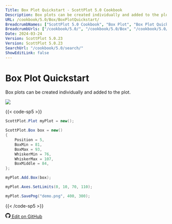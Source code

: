 ```yaml
---
Title: Box Plot Quickstart - ScottPlot 5.0 Cookbook
Description: Box plots can be created individually and added to the plot.
URL: /cookbook/5.0/Box/BoxPlotQuickstart/
BreadcrumbNames: ["ScottPlot 5.0 Cookbook", "Box Plot", "Box Plot Quickstart"]
BreadcrumbUrls: ["/cookbook/5.0/", "/cookbook/5.0/Box", "/cookbook/5.0/Box/BoxPlotQuickstart"]
Date: 2024-03-24
Version: ScottPlot 5.0.23
Version: ScottPlot 5.0.23
SearchUrl: "/cookbook/5.0/search/"
ShowEditLink: false
---
```


# Box Plot Quickstart


Box plots can be created individually and added to the plot.

[![](/cookbook/5.0/images/BoxPlotQuickstart.png?240324174053)](/cookbook/5.0/images/BoxPlotQuickstart.png?240324174053)

{{< code-sp5 >}}

```cs
ScottPlot.Plot myPlot = new();

ScottPlot.Box box = new()
{
    Position = 5,
    BoxMin = 81,
    BoxMax = 93,
    WhiskerMin = 76,
    WhiskerMax = 107,
    BoxMiddle = 84,
};

myPlot.Add.Box(box);

myPlot.Axes.SetLimits(0, 10, 70, 110);

myPlot.SavePng("demo.png", 400, 300);

```

{{< /code-sp5 >}}

<a href='https://github.com/ScottPlot/ScottPlot/blob/main/src/ScottPlot5/ScottPlot5%20Cookbook/Recipes/PlotTypes/Box.cs'><svg xmlns="http://www.w3.org/2000/svg" width="16" height="16" fill="currentColor" class="mb-1 bi bi-github" viewBox="0 0 16 16">
  <path d="M8 0C3.58 0 0 3.58 0 8c0 3.54 2.29 6.53 5.47 7.59.4.07.55-.17.55-.38 0-.19-.01-.82-.01-1.49-2.01.37-2.53-.49-2.69-.94-.09-.23-.48-.94-.82-1.13-.28-.15-.68-.52-.01-.53.63-.01 1.08.58 1.23.82.72 1.21 1.87.87 2.33.66.07-.52.28-.87.51-1.07-1.78-.2-3.64-.89-3.64-3.95 0-.87.31-1.59.82-2.15-.08-.2-.36-1.02.08-2.12 0 0 .67-.21 2.2.82.64-.18 1.32-.27 2-.27s1.36.09 2 .27c1.53-1.04 2.2-.82 2.2-.82.44 1.1.16 1.92.08 2.12.51.56.82 1.27.82 2.15 0 3.07-1.87 3.75-3.65 3.95.29.25.54.73.54 1.48 0 1.07-.01 1.93-.01 2.2 0 .21.15.46.55.38A8.01 8.01 0 0 0 16 8c0-4.42-3.58-8-8-8"/>
</svg> Edit on GitHub</a>


